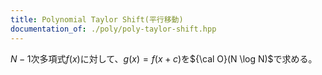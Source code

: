 ```yaml
---
title: Polynomial Taylor Shift(平行移動)
documentation_of: ./poly/poly-taylor-shift.hpp
---
```

$N-1$次多項式$f(x)$に対して、$g(x) = f(x + c)$を${\cal O}(N \log N)$で求める。

<!-- $g(x) = f(x+c) = \sum_{i = 0}^{N-1}f_i (x+c)^i$
$ = \sum_{i = 0}^{N-1}f_i \sum_{j=0}^{j} \binom{i}{j}x^j c^{i-j} $
$=\sum_{0\leq j\leq i<N} (f_i i!)\frac{x^j}{j!}\frac{c^{i-j}}{(i-j)!} $
$ =\sum_{j=0}^{N-1}\frac{x^j}{j!}\sum_{i = 0}^{N-1-j} (f_{i+j}(i+j)!)\frac{c^i}{i!} $ -->
